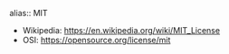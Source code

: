 alias:: MIT

- Wikipedia: <https://en.wikipedia.org/wiki/MIT_License>
- OSI: <https://opensource.org/license/mit>